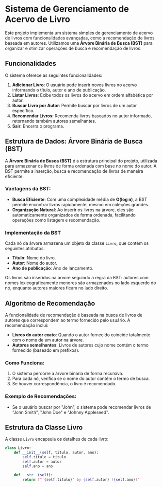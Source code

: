 # Sistema de Gerenciamento de Acervo de Livro

Este projeto implementa um sistema simples de gerenciamento de acervo de livros com funcionalidades avançadas, como a recomendação de livros baseada em autores. Utilizamos uma **Árvore Binária de Busca (BST)** para organizar e otimizar operações de busca e recomendação de livros.

## Funcionalidades

O sistema oferece as seguintes funcionalidades:

1. **Adicionar Livro**: O usuário pode inserir novos livros no acervo informando o título, autor e ano de publicação.
2. **Listar Livros**: Exibe todos os livros do acervo em ordem alfabética por autor.
3. **Buscar Livro por Autor**: Permite buscar por livros de um autor específico.
4. **Recomendar Livros**: Recomenda livros baseados no autor informado, retornando também autores semelhantes.
5. **Sair**: Encerra o programa.

## Estrutura de Dados: Árvore Binária de Busca (BST)

A **Árvore Binária de Busca (BST)** é a estrutura principal do projeto, utilizada para armazenar os livros de forma ordenada com base no nome do autor. A BST permite a inserção, busca e recomendação de livros de maneira eficiente.

### Vantagens da BST:

- **Busca Eficiente**: Com uma complexidade média de **O(log n)**, a BST permite encontrar livros rapidamente, mesmo em coleções grandes.
- **Organização Natural**: Ao inserir os livros na árvore, eles são automaticamente organizados de forma ordenada, facilitando operações como listagem e recomendação.

### Implementação da BST

Cada nó da árvore armazena um objeto da classe `Livro`, que contém os seguintes atributos:
- **Título**: Nome do livro.
- **Autor**: Nome do autor.
- **Ano de publicação**: Ano de lançamento.

Os livros são inseridos na árvore seguindo a regra da BST: autores com nomes lexicograficamente menores são armazenados no lado esquerdo do nó, enquanto autores maiores ficam no lado direito.

## Algoritmo de Recomendação

A funcionalidade de recomendação é baseada na busca de livros de autores que correspondem ao termo fornecido pelo usuário. A recomendação inclui:

- **Livros do autor exato**: Quando o autor fornecido coincide totalmente com o nome de um autor na árvore.
- **Autores semelhantes**: Livros de autores cujo nome contém o termo fornecido (baseado em prefixos).

### Como Funciona:

1. O sistema percorre a árvore binária de forma recursiva.
2. Para cada nó, verifica se o nome do autor contém o termo de busca.
3. Se houver correspondência, o livro é recomendado.

### Exemplo de Recomendações:

- Se o usuário buscar por "John", o sistema pode recomendar livros de "John Smith", "John Doe" e "Johnny Appleseed".

## Estrutura da Classe Livro

A classe `Livro` encapsula os detalhes de cada livro:

```python
class Livro:
    def __init__(self, titulo, autor, ano):
        self.titulo = titulo
        self.autor = autor
        self.ano = ano

    def __str__(self):
        return f"'{self.titulo}' by {self.autor} ({self.ano})"
